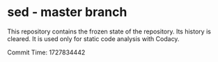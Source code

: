 # sed - master branch

This repository contains the frozen state of the repository.
Its history is cleared. It is used only for static code
analysis with Codacy.

Commit Time: 1727834442